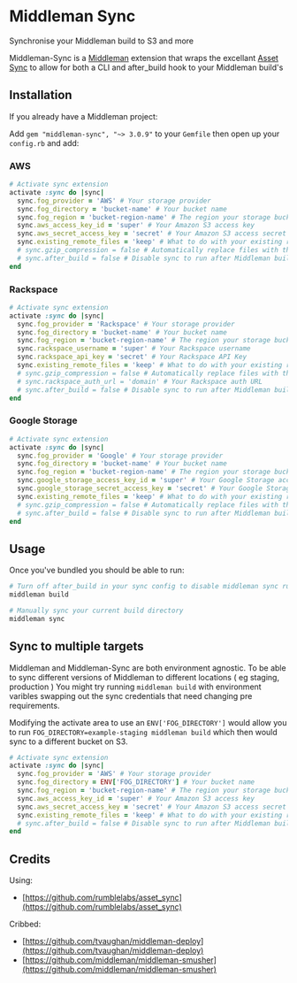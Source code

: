 # Middleman Sync

Synchronise your Middleman build to S3 and more

Middleman-Sync is a [Middleman](https://github.com/middleman/middleman) extension that wraps the excellant [Asset Sync](https://raw.github.com/rumblelabs/asset_sync) to allow for both a CLI and after_build hook to your Middleman build's

## Installation

If you already have a Middleman project:

Add `gem "middleman-sync", "~> 3.0.9"` to your `Gemfile` then open up your `config.rb` and add:

### AWS

``` ruby
# Activate sync extension
activate :sync do |sync|
  sync.fog_provider = 'AWS' # Your storage provider
  sync.fog_directory = 'bucket-name' # Your bucket name
  sync.fog_region = 'bucket-region-name' # The region your storage bucket is in (eg us-east-1, us-west-1, eu-west-1, ap-southeast-1 )
  sync.aws_access_key_id = 'super' # Your Amazon S3 access key
  sync.aws_secret_access_key = 'secret' # Your Amazon S3 access secret
  sync.existing_remote_files = 'keep' # What to do with your existing remote files? ( keep or delete )
  # sync.gzip_compression = false # Automatically replace files with their equivalent gzip compressed version
  # sync.after_build = false # Disable sync to run after Middleman build ( defaults to true )
end
```

### Rackspace

``` ruby
# Activate sync extension
activate :sync do |sync|
  sync.fog_provider = 'Rackspace' # Your storage provider
  sync.fog_directory = 'bucket-name' # Your bucket name
  sync.fog_region = 'bucket-region-name' # The region your storage bucket is in
  sync.rackspace_username = 'super' # Your Rackspace username
  sync.rackspace_api_key = 'secret' # Your Rackspace API Key
  sync.existing_remote_files = 'keep' # What to do with your existing remote files? ( keep or delete )
  # sync.gzip_compression = false # Automatically replace files with their equivalent gzip compressed version
  # sync.rackspace_auth_url = 'domain' # Your Rackspace auth URL
  # sync.after_build = false # Disable sync to run after Middleman build ( defaults to true )
end
```

### Google Storage

``` ruby
# Activate sync extension
activate :sync do |sync|
  sync.fog_provider = 'Google' # Your storage provider
  sync.fog_directory = 'bucket-name' # Your bucket name
  sync.fog_region = 'bucket-region-name' # The region your storage bucket is in
  sync.google_storage_access_key_id = 'super' # Your Google Storage access key
  sync.google_storage_secret_access_key = 'secret' # Your Google Storage access secret
  sync.existing_remote_files = 'keep' # What to do with your existing remote files? ( keep or delete )
  # sync.gzip_compression = false # Automatically replace files with their equivalent gzip compressed version
  # sync.after_build = false # Disable sync to run after Middleman build ( defaults to true )
end
```

## Usage

Once you've bundled you should be able to run:

``` ruby 
# Turn off after_build in your sync config to disable middleman sync running after each build
middleman build
```

``` ruby 
# Manually sync your current build directory
middleman sync
```

## Sync to multiple targets

Middleman and Middleman-Sync are both environment agnostic. To be able to sync different versions of Middleman to different locations ( eg staging, production ) You might try running `middleman build` with environment varibles swapping out the sync credentials that need changing pre requirements.

Modifying the activate area to use an `ENV['FOG_DIRECTORY']` would allow you to run `FOG_DIRECTORY=example-staging middleman build` which then would sync to a different bucket on S3.

``` ruby
# Activate sync extension
activate :sync do |sync|
  sync.fog_provider = 'AWS' # Your storage provider
  sync.fog_directory = ENV['FOG_DIRECTORY'] # Your bucket name
  sync.fog_region = 'bucket-region-name' # The region your storage bucket is in
  sync.aws_access_key_id = 'super' # Your Amazon S3 access key
  sync.aws_secret_access_key = 'secret' # Your Amazon S3 access secret
  sync.existing_remote_files = 'keep' # What to do with your existing remote files? (keep or delete)
  # sync.after_build = false # Disable sync to run after Middleman build ( defaults to true )
end
```

## Credits

Using:

 - [https://github.com/rumblelabs/asset_sync](https://github.com/rumblelabs/asset_sync)

Cribbed:

- [https://github.com/tvaughan/middleman-deploy](https://github.com/tvaughan/middleman-deploy)
- [https://github.com/middleman/middleman-smusher](https://github.com/middleman/middleman-smusher)
